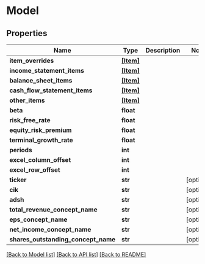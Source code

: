 # Model


## Properties
Name | Type | Description | Notes
------------ | ------------- | ------------- | -------------
**item_overrides** | [**[Item]**](Item.md) |  | 
**income_statement_items** | [**[Item]**](Item.md) |  | 
**balance_sheet_items** | [**[Item]**](Item.md) |  | 
**cash_flow_statement_items** | [**[Item]**](Item.md) |  | 
**other_items** | [**[Item]**](Item.md) |  | 
**beta** | **float** |  | 
**risk_free_rate** | **float** |  | 
**equity_risk_premium** | **float** |  | 
**terminal_growth_rate** | **float** |  | 
**periods** | **int** |  | 
**excel_column_offset** | **int** |  | 
**excel_row_offset** | **int** |  | 
**ticker** | **str** |  | [optional] 
**cik** | **str** |  | [optional] 
**adsh** | **str** |  | [optional] 
**total_revenue_concept_name** | **str** |  | [optional] 
**eps_concept_name** | **str** |  | [optional] 
**net_income_concept_name** | **str** |  | [optional] 
**shares_outstanding_concept_name** | **str** |  | [optional] 

[[Back to Model list]](../README.md#documentation-for-models) [[Back to API list]](../README.md#documentation-for-api-endpoints) [[Back to README]](../README.md)


